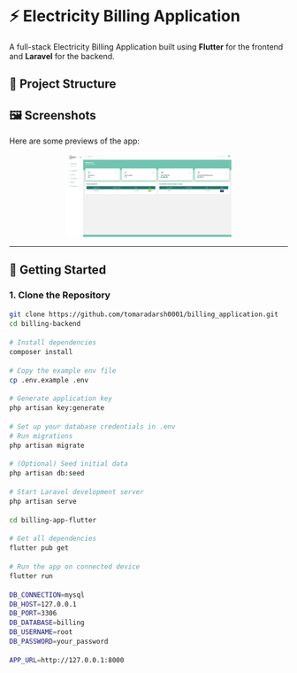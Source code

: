 # ⚡ Electricity Billing Application

A full-stack Electricity Billing Application built using **Flutter** for the frontend and **Laravel** for the backend.

## 📂 Project Structure



## 🖼️ Screenshots

Here are some previews of the app:

<p align="center">
  <img src="Screenshots/dashboard.png" width="300" alt="Login Screen"/>
</p>

---

## 🚀 Getting Started

### 1. Clone the Repository

```bash
git clone https://github.com/tomaradarsh0001/billing_application.git
cd billing-backend

# Install dependencies
composer install

# Copy the example env file
cp .env.example .env

# Generate application key
php artisan key:generate

# Set up your database credentials in .env
# Run migrations
php artisan migrate

# (Optional) Seed initial data
php artisan db:seed

# Start Laravel development server
php artisan serve

cd billing-app-flutter

# Get all dependencies
flutter pub get

# Run the app on connected device
flutter run

DB_CONNECTION=mysql
DB_HOST=127.0.0.1
DB_PORT=3306
DB_DATABASE=billing
DB_USERNAME=root
DB_PASSWORD=your_password

APP_URL=http://127.0.0.1:8000
